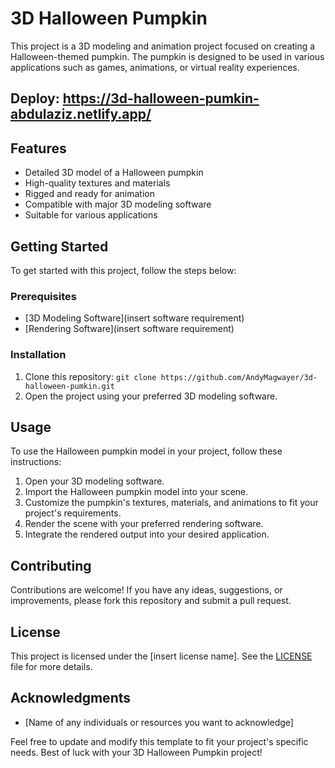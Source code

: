 # 3D Halloween Pumpkin
This project is a 3D modeling and animation project focused on creating a Halloween-themed pumpkin. The pumpkin is designed to be used in various applications such as games, animations, or virtual reality experiences. 

## Deploy: https://3d-halloween-pumkin-abdulaziz.netlify.app/

## Features
- Detailed 3D model of a Halloween pumpkin
- High-quality textures and materials
- Rigged and ready for animation
- Compatible with major 3D modeling software
- Suitable for various applications

## Getting Started
To get started with this project, follow the steps below:

### Prerequisites
- [3D Modeling Software](insert software requirement)
- [Rendering Software](insert software requirement)

### Installation
1. Clone this repository: `git clone https://github.com/AndyMagwayer/3d-halloween-pumkin.git`
2. Open the project using your preferred 3D modeling software.

## Usage
To use the Halloween pumpkin model in your project, follow these instructions:

1. Open your 3D modeling software.
2. Import the Halloween pumpkin model into your scene.
3. Customize the pumpkin's textures, materials, and animations to fit your project's requirements.
4. Render the scene with your preferred rendering software.
5. Integrate the rendered output into your desired application.

## Contributing
Contributions are welcome! If you have any ideas, suggestions, or improvements, please fork this repository and submit a pull request. 

## License
This project is licensed under the [insert license name]. See the [LICENSE](LICENSE) file for more details.

## Acknowledgments
- [Name of any individuals or resources you want to acknowledge]

Feel free to update and modify this template to fit your project's specific needs. Best of luck with your 3D Halloween Pumpkin project!
